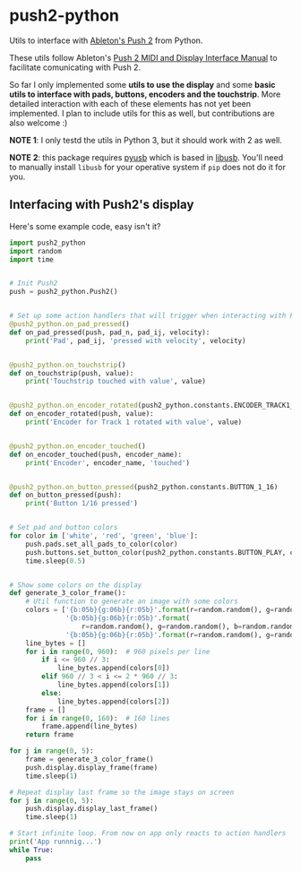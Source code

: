 # push2-python
Utils to interface with [Ableton's Push 2](https://www.ableton.com/en/push/) from Python.

These utils follow Ableton's [Push 2 MIDI and Display Interface Manual](https://github.com/Ableton/push-interface/blob/master/doc/AbletonPush2MIDIDisplayInterface.asc) to facilitate comunicating with Push 2.

So far I only implemented some **utils to use the display** and some **basic utils to interface with pads, buttons, encoders and the touchstrip**. More detailed interaction with each of these elements has not yet been implemented. I plan to include utils for this as well, but contributions are also welcome :)

**NOTE 1**: I only testd the utils in Python 3, but it should work with 2 as well.

**NOTE 2**: this package requires [pyusb](https://github.com/pyusb/pyusb) which is based in [libusb](https://libusb.info/). You'll need to manually install `libusb` for your operative system if `pip` does not do it for you.


## Interfacing with Push2's display

Here's some example code, easy isn't it?

```python
import push2_python
import random
import time


# Init Push2
push = push2_python.Push2()


# Set up some action handlers that will trigger when interacting with Push2
@push2_python.on_pad_pressed()
def on_pad_pressed(push, pad_n, pad_ij, velocity):
    print('Pad', pad_ij, 'pressed with velocity', velocity)


@push2_python.on_touchstrip()
def on_touchstrip(push, value):
    print('Touchstrip touched with value', value)


@push2_python.on_encoder_rotated(push2_python.constants.ENCODER_TRACK1_ENCODER)
def on_encoder_rotated(push, value):
    print('Encoder for Track 1 rotated with value', value)


@push2_python.on_encoder_touched()
def on_encoder_touched(push, encoder_name):
    print('Encoder', encoder_name, 'touched')


@push2_python.on_button_pressed(push2_python.constants.BUTTON_1_16)
def on_button_pressed(push):
    print('Button 1/16 pressed')


# Set pad and button colors
for color in ['white', 'red', 'green', 'blue']:
    push.pads.set_all_pads_to_color(color)
    push.buttons.set_button_color(push2_python.constants.BUTTON_PLAY, color)
    time.sleep(0.5)


# Show some colors on the display
def generate_3_color_frame():
    # Util function to generate an image with some colors
    colors = ['{b:05b}{g:06b}{r:05b}'.format(r=random.random(), g=random.random(), b=random.random()),
              '{b:05b}{g:06b}{r:05b}'.format(
                  r=random.random(), g=random.random(), b=random.random()),
              '{b:05b}{g:06b}{r:05b}'.format(r=random.random(), g=random.random(), b=random.random())]
    line_bytes = []
    for i in range(0, 960):  # 960 pixels per line
        if i <= 960 // 3:
            line_bytes.append(colors[0])
        elif 960 // 3 < i <= 2 * 960 // 3:
            line_bytes.append(colors[1])
        else:
            line_bytes.append(colors[2])
    frame = []
    for i in range(0, 160):  # 160 lines
        frame.append(line_bytes)
    return frame

for j in range(0, 5):
    frame = generate_3_color_frame()
    push.display.display_frame(frame)
    time.sleep(1)

# Repeat display last frame so the image stays on screen
for j in range(0, 5):
    push.display.display_last_frame()
    time.sleep(1)

# Start infinite loop. From now on app only reacts to action handlers
print('App runnnig...')
while True:
    pass

```
